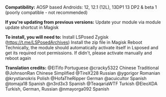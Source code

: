 
**Compatibility:**
AOSP based Androids:
12, 12.1 (12L), 13DP1
13 DP2 & beta 1 (poorly compatible - not recommended)

**If you're updating from previous versions:**
Update your module via module update shortcut in Magisk

**To install, you will need to:**
Install LSPosed Zygisk (https://t.me/LSPosedArchives)
Install the zip file in Magisk
Reboot
Technically, the module should automatically activate itself in Lsposed and get its required root permissions. If didn't, please activate manually and reboot again

**Translation credits:**
@ElTifo 		Portuguese
@cracky5322		Chinese Traditional
@JohnsonRan		Chinese Simplified
@TireX228		Russian
@ygorigor		Romanian
@krystianokris	Polish
@HofaTheRipper	German
@acuicultor		Spanish
@tomaja18		Spanish
@n3rd3x3		Spanish
@TeaqariaWTF	Turkish
@EleoXDA Turkish, German, Russian
@nmayorga092   Spanish